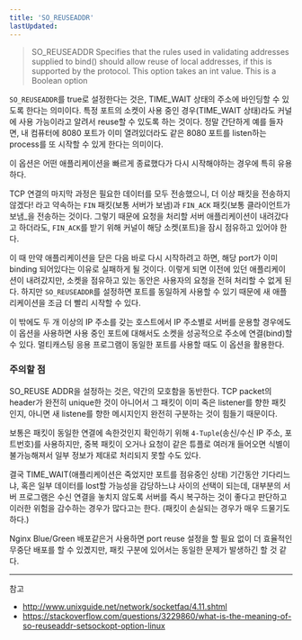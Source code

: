 ```yaml
---
title: 'SO_REUSEADDR'
lastUpdated: 
---
```


> SO_REUSEADDR Specifies that the rules used in validating addresses supplied to bind() should allow reuse of local addresses, if this is supported by the protocol. This option takes an int value. This is a Boolean option

`SO_REUSEADDR`를 true로 설정한다는 것은, TIME_WAIT 상태의 주소에 바인딩할 수 있도록 한다는 의미이다. 특정 포트의 소켓이 사용 중인 경우(TIME_WAIT 상태)라도 커널에 사용 가능이라고 알려서 reuse할 수 있도록 하는 것이다. 정말 간단하게 예를 들자면, 내 컴퓨터에 8080 포트가 이미 열려있더라도 같은 8080 포트를 listen하는 process를 또 시작할 수 있게 한다는 의미이다.

이 옵션은 어떤 애플리케이션을 빠르게 종료했다가 다시 시작해야하는 경우에 특히 유용하다.

TCP 연결의 마지막 과정은 필요한 데이터를 모두 전송했으니, 더 이상 패킷을 전송하지 않겠다! 라고 약속하는 `FIN` 패킷(보통 서버가 보냄)과 `FIN_ACK` 패킷(보통 클라이언트가 보냄_을 전송하는 것이다. 그렇기 때문에 요청을 처리할 서버 애플리케이션이 내려갔다고 하더라도, `FIN_ACK`를 받기 위해 커널이 해당 소켓(포트)을 잠시 점유하고 있어야 한다.

이 때 만약 애플리케이션을 닫은 다음 바로 다시 시작하려고 하면, 해당 port가 이미 binding 되어있다는 이유로 실패하게 될 것이다. 이렇게 되면 이전에 있던 애플리케이션이 내려갔지만, 소켓을 점유하고 있는 동안은 사용자의 요청을 전혀 처리할 수 없게 된다. 하지만 `SO_REUSEADDR`를 설정하면 포트를 동일하게 사용할 수 있기 때문에 새 애플리케이션을 조금 더 빨리 시작할 수 있다.

이 밖에도 두 개 이상의 IP 주소를 갖는 호스트에서 IP 주소별로 서버를 운용할 경우에도 이 옵션을 사용하면 사용 중인 포트에 대해서도 소켓을 성공적으로 주소에 연결(bind)할 수 있다. 멀티캐스팅 응용 프로그램이 동일한 포트를 사용할 때도 이 옵션을 활용한다.

### 주의할 점

SO_REUSE ADDR을 설정하는 것은, 약간의 모호함을 동반한다. TCP packet의 header가 완전히 unique한 것이 아니어서 그 패킷이 이미 죽은 listener를 향한 패킷인지, 아니면 새 listene를 향한 메시지인지 완전히 구분하는 것이 힘들기 때문이다.

보통은 패킷이 동일한 연결에 속한것인지 확인하기 위해 `4-Tuple`(송신/수신 IP 주소, 포트번호)를 사용하지만, 중복 패킷이 오거나 요청이 같은 튜플로 여러개 들어오면 식별이 불가능해져서 일부 정보가 제대로 처리되지 못할 수도 있다.

결국 TIME_WAIT(애플리케이션은 죽었지만 포트를 점유중인 상태) 기간동안 기다리느냐, 혹은 일부 데이터를 lost할 가능성을 감당하느냐 사이의 선택이 되는데, 대부분의 서버 프로그램은 수신 연결을 놓치지 않도록 서버를 즉시 복구하는 것이 좋다고 판단하고 이러한 위험을 감수하는 경우가 많다고는 한다. (패킷이 손실되는 경우가 매우 드물기도 하다.)

Nginx Blue/Green 배포같은거 사용하면 port reuse 설정을 할 필요 없이 더 효율적인 무중단 배포를 할 수 있곘지만, 패킷 구분에 있어서는 동일한 문제가 발생하긴 할 것 같다.


---
 
참고

- http://www.unixguide.net/network/socketfaq/4.11.shtml
- https://stackoverflow.com/questions/3229860/what-is-the-meaning-of-so-reuseaddr-setsockopt-option-linux